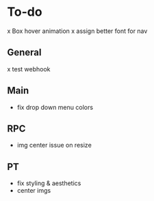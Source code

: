 # To-do
x Box hover animation
x assign better font for nav
## General
x test webhook

## Main
- fix drop down menu colors

## RPC
- img center issue on resize

## PT
- fix styling & aesthetics 
- center imgs